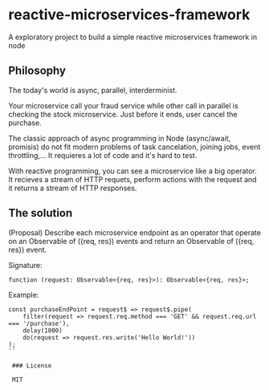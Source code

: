 # reactive-microservices-framework
A exploratory project to build a simple reactive microservices framework in node

## Philosophy
The today's world is async, parallel, interderminist. 

Your microservice call your fraud service while other call in parallel is checking the stock microservice. Just before it ends, user cancel the purchase.

The classic approach of async programming in Node (async/await, promisis) do
 not fit modern problems of task cancelation, joining jobs, event throttling,... It requieres a lot of code and it's hard to test.
 
 With reactive programming, you can see a microservice like a big operator. It recieves a stream of HTTP requets, perform actions with the request and it returns a stream of HTTP responses.
 
 ## The solution
 
 (Proposal) Describe each microservice endpoint as an operator that operate on an Observable of ({req, res}) events and return an Observable of ({req, res}) event.
 
 Signature:
 
 ```
 function (request: Observable<{req, res}>): Observable<{req, res}>;
 ```
 
 Example:
 
```
const purchaseEndPoint = request$ => request$.pipe(
	filter(request => request.req.method === 'GET' && request.req.url === '/purchase'),
	delay(1000)
	do(request => request.res.write('Hello World!'))
);
``
 
 ### License
 
 MIT